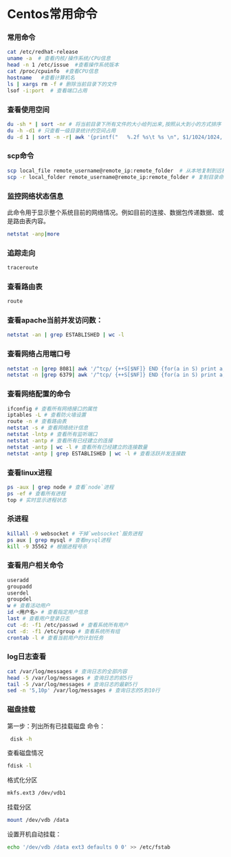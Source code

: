 # Centos常用命令

### 常用命令
```sh
cat /etc/redhat-release
uname -a  # 查看内核/操作系统/CPU信息
head -n 1 /etc/issue  #查看操作系统版本
cat /proc/cpuinfo  #查看CPU信息
hostname   #查看计算机名
ls | xargs rm -f # 删除当前目录下的文件
lsof -i:port  # 查看端口占用

```

### 查看使用空间

```sh
du -sh * | sort -nr # 将当前目录下所有文件的大小给列出来,按照从大到小的方式排序
du -h -d1 # 只查看一级目录统计的空间占用
du -d 1 | sort -n -r| awk '{printf("   %.2f %s\t %s \n", $1/1024/1024, "G", $2)}' # 格式化为G按从大到小排序
```



### scp命令

```sh
scp local_file remote_username@remote_ip:remote_folder  # 从本地复制到远程
scp -r local_folder remote_username@remote_ip:remote_folder # 复制目录命令格式
```



### 监控网络状态信息

此命令用于显示整个系统目前的网络情况。例如目前的连接、数据包传递数据、或是路由表内容。
```sh
netstat -anp|more
```
### 追踪走向
```sh
traceroute
```
### 查看路由表
```sh
route
```
### 查看apache当前并发访问数：
```sh
netstat -an | grep ESTABLISHED | wc -l
```
### 查看网络占用端口号
```sh
netstat -n |grep 8081| awk '/^tcp/ {++S[$NF]} END {for(a in S) print a, S[a]}' 
netstat -n |grep 6379| awk '/^tcp/ {++S[$NF]} END {for(a in S) print a, S[a]}'  
```

### 查看网络配置的命令
```sh
ifconfig # 查看所有网络接口的属性
iptables -L # 查看防火墙设置
route -n # 查看路由表
netstat -s # 查看网络统计信息
netstat -lntp # 查看所有监听端口
netstat -antp # 查看所有已经建立的连接
netstat -antp | wc -l # 查看所有已经建立的连接数量
netstat -antp | grep ESTABLISHED | wc -l # 查看活跃并发连接数
```
### 查看linux进程
```sh
ps -aux | grep node # 查看`node`进程
ps -ef # 查看所有进程
top # 实时显示进程状态
```
### 杀进程
```sh
killall -9 websocket # 干掉`websocket`服务进程
ps aux | grep mysql # 查看mysql进程
kill -9 35562 # 根据进程号杀
```
### 查看用户相关命令
```sh
useradd
groupadd
userdel
groupdel
w # 查看活动用户
id <用户名> # 查看指定用户信息
last # 查看用户登录日志
cut -d: -f1 /etc/passwd # 查看系统所有用户
cut -d: -f1 /etc/group # 查看系统所有组
crontab -l # 查看当前用户的计划任务
```
### log日志查看
```sh
cat /var/log/messages # 查询日志的全部内容
head -5 /var/log/messages # 查询日志的前5行
tail -5 /var/log/messages # 查询日志的最新5行
sed -n '5,10p' /var/log/messages # 查询日志的5到10行
```

### 磁盘挂载

第一步：列出所有已挂载磁盘 命令：

```sh
 disk -h
```

查看磁盘情况

```sh
fdisk -l
```

格式化分区

```sh
mkfs.ext3 /dev/vdb1
```

挂载分区

```sh
mount /dev/vdb /data
```

设置开机自动挂载：

```sh
echo '/dev/vdb /data ext3 defaults 0 0' >> /etc/fstab
```



